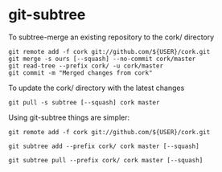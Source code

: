 # git-subtree

To subtree-merge an existing repository to the cork/ directory

    git remote add -f cork git://github.com/${USER}/cork.git
    git merge -s ours [--squash] --no-commit cork/master
    git read-tree --prefix cork/ -u cork/master
    git commit -m "Merged changes from cork"

To update the cork/ directory with the latest changes

    git pull -s subtree [--squash] cork master

Using git-subtree things are simpler:

    git remote add -f cork git://github.com/${USER}/cork.git

    git subtree add --prefix cork/ cork master [--squash]

    git subtree pull --prefix cork/ cork master [--squash]
